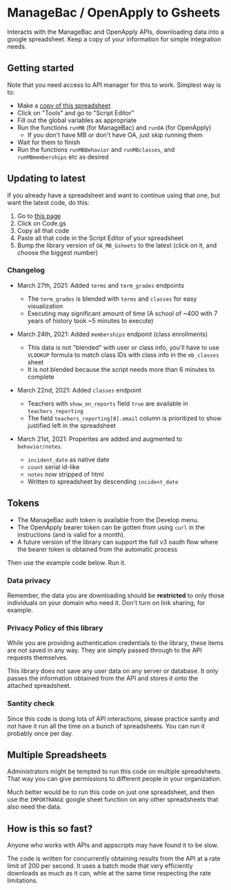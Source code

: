 #   ManageBac / OpenApply to Gsheets

Interacts with the ManageBac and OpenApply APIs, downloading data into a google spreadsheet. Keep a copy of your information for simple integration needs.


## Getting started

Note that you need access to API manager for this to work. Simplest way is to:

- Make a [copy of this spreadsheet](https://docs.google.com/spreadsheets/d/1Uc___fcVkp_QURp_9sMq3vFJSVncv2-ENwiZmVzz4bg/copy)
- Click on "Tools" and go to "Script Editor"
- Fill out the global variables as appropriate
- Run the functions `runMB` (for ManageBac) and `runOA` (for OpenApply)
  - If you don't have MB or don't have OA, just skip running them
- Wait for them to finish
- Run the functions `runMBBehavior` and `runMBclasses`, and `runMBmemberships` etc as desired

## Updating to latest

If you already have a spreadsheet and want to continue using that one, but want the latest code, do this:

1. Go to [this page](https://script.google.com/home/projects/1Zr56smHtQItW3i0022P1iQCjRDiukJYVLjOe_FEOlTvDV5l6s7i9yyol/edit)
2. Click on Code.gs
3. Copy all that code
4. Paste all that code in the Script Editor of your spreadsheet
5. Bump the library version of `OA_MB_Gsheets` to the latest (click on it, and choose the biggest number)


### Changelog

- March 27th, 2021: Added `terms` and `term_grades` endpoints
  - The `term_grades` is blended with `terms` and `classes` for easy visualization
  - Executing may significant amount of time (A school of ~400 with 7 years of history took ~5 minutes to execute)

- March 24th, 2021: Added `memberships` endpoint (class enrollments)
  - This data is not "blended" with user or class info, you'll have to use `VLOOKUP` formula to match class IDs with class info in the `mb_classes` sheet
  - It is not blended because the script needs more than 6 minutes to complete

- March 22nd, 2021: Added `classes` endpoint
  - Teachers with `show_on_reports` field `true` are available in `teachers_reporting`
  - The field `teachers_reporting[0].email` column is prioritized to show justified left in the spreadsheet

- March 21st, 2021: Properites are added and augmented to `behavior/notes`.
  - `incident_date` as native date 
  - `count` serial id-like
  - `notes` now stripped of html
  - Written to spreadsheet by descending `incident_date`


## Tokens

- The ManageBac auth token is available from the Develop menu.
- The OpenApply bearer token can be gotten from using `curl` in the instructions (and is valid for a month).
- A future version of the library can support the full v3 oauth flow where the bearer token is obtained from the automatic process

Then use the example code below. Run it.

### Data privacy

Remember, the data you are downloading should be **restricted** to only those individuals on your domain who need it. Don't turn on link sharing, for example. 

### Privacy Policy of this library

While you are providing authentication credentials to the library, these items are not saved in any way. They are simply passed through to the API requests themselves.

This library does not save any user data on any server or database. It only passes the information obtained from the API and stores it onto the attached spreadsheet.

### Santity check

Since this code is doing lots of API interactions, please practice sanity and not have it run all the time on a bunch of spreadsheets. You can run it probably once per day.

## Multiple Spreadsheets

Administrators might be tempted to run this code on multiple spreadsheets. That way you can give permissions to different people in your organization. 

Much better would be to run this code on just one spreadsheet, and then use the `IMPORTRANGE` google sheet function on any other spreadsheets that also need the data.

## How is this so fast?

Anyone who works with APIs and appscripts may have found it to be slow. 

The code is written for concurrently obtaining results from the API at a rate limit of 200 per second. It uses a batch mode that very efficiently downloads as much as it can, whle at the same time respecting the rate limitations.


